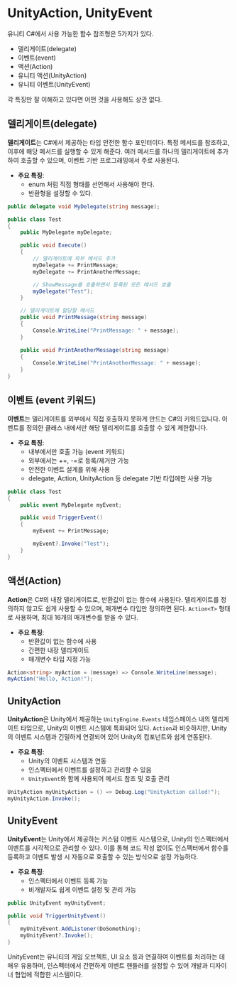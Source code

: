 # UnityAction, UnityEvent
유니티 C#에서 사용 가능한 함수 참조형은 5가지가 있다.
- 델리게이트(delegate)
- 이벤트(event)
- 액션(Action)
- 유니티 액션(UnityAction)
- 유니티 이벤트(UnityEvent)

각 특징만 잘 이해하고 있다면 어떤 것을 사용해도 상관 없다.

## 델리게이트(delegate)
**델리게이트**는 C#에서 제공하는 타입 안전한 함수 포인터이다. 특정 메서드를 참조하고, 이후에 해당 메서드를 실행할 수 있게 해준다. 여러 메서드를 하나의 델리게이트에 추가하여 호출할 수 있으며, 이벤트 기반 프로그래밍에서 주로 사용된다.

- **주요 특징**: 
  - enum 처럼 직접 형태를 선언해서 사용해야 한다. 
  - 반환형을 설정할 수 있다.

```csharp
public delegate void MyDelegate(string message);

public class Test
{
    public MyDelegate myDelegate;

    public void Execute()
    {
        // 델리게이트에 외부 메서드 추가
        myDelegate += PrintMessage;
        myDelegate += PrintAnotherMessage;

        // ShowMessage를 호출하면서 등록된 모든 메서드 호출
        myDelegate("Test");
    }

    // 델리게이트에 할당할 메서드
    public void PrintMessage(string message)
    {
        Console.WriteLine("PrintMessage: " + message);
    }

    public void PrintAnotherMessage(string message)
    {
        Console.WriteLine("PrintAnotherMessage: " + message);
    }
}
```

## 이벤트 (event 키워드)
**이벤트**는 델리게이트를 외부에서 직접 호출하지 못하게 만드는 C#의 키워드입니다. 이벤트를 정의한 클래스 내에서만 해당 델리게이트를 호출할 수 있게 제한합니다.

- **주요 특징**:
  - 내부에서만 호출 가능 (event 키워드)
  - 외부에서는 +=, -=로 등록/제거만 가능
  - 안전한 이벤트 설계를 위해 사용
  - delegate, Action, UnityAction 등 delegate 기반 타입에만 사용 가능

```csharp
public class Test
{
    public event MyDelegate myEvent;

    public void TriggerEvent()
    {
        myEvent += PrintMessage;

        myEvent?.Invoke("Test");
    }
}
```

## 액션(Action)
**Action**은 C#의 내장 델리게이트로, 반환값이 없는 함수에 사용된다. 델리게이트를 정의하지 않고도 쉽게 사용할 수 있으며, 매개변수 타입만 정의하면 된다. `Action<T>` 형태로 사용하며, 최대 16개의 매개변수를 받을 수 있다.

- **주요 특징**:
  - 반환값이 없는 함수에 사용
  - 간편한 내장 델리게이트
  - 매개변수 타입 지정 가능

```csharp
Action<string> myAction = (message) => Console.WriteLine(message);
myAction("Hello, Action!");
```

## UnityAction
**UnityAction**은 Unity에서 제공하는 `UnityEngine.Events` 네임스페이스 내의 델리게이트 타입으로, Unity의 이벤트 시스템에 특화되어 있다. `Action`과 비슷하지만, Unity의 이벤트 시스템과 긴밀하게 연결되어 있어 Unity의 컴포넌트와 쉽게 연동된다.

- **주요 특징**:
  - Unity의 이벤트 시스템과 연동
  - 인스펙터에서 이벤트를 설정하고 관리할 수 있음
  - `UnityEvent`와 함께 사용되어 메서드 참조 및 호출 관리

```csharp
UnityAction myUnityAction = () => Debug.Log("UnityAction called!");
myUnityAction.Invoke();
```

## UnityEvent
**UnityEvent**는 Unity에서 제공하는 커스텀 이벤트 시스템으로, Unity의 인스펙터에서 이벤트를 시각적으로 관리할 수 있다. 이를 통해 코드 작성 없이도 인스펙터에서 함수를 등록하고 이벤트 발생 시 자동으로 호출할 수 있는 방식으로 설정 가능하다.

- **주요 특징**:
  - 인스펙터에서 이벤트 등록 가능
  - 비개발자도 쉽게 이벤트 설정 및 관리 가능

```csharp
public UnityEvent myUnityEvent;

public void TriggerUnityEvent()
{
    myUnityEvent.AddListener(DoSomething);
    myUnityEvent?.Invoke();
}
```

UnityEvent는 유니티의 게임 오브젝트, UI 요소 등과 연결하여 이벤트를 처리하는 데 매우 유용하며, 인스펙터에서 간편하게 이벤트 핸들러를 설정할 수 있어 개발과 디자이너 협업에 적합한 시스템이다.
